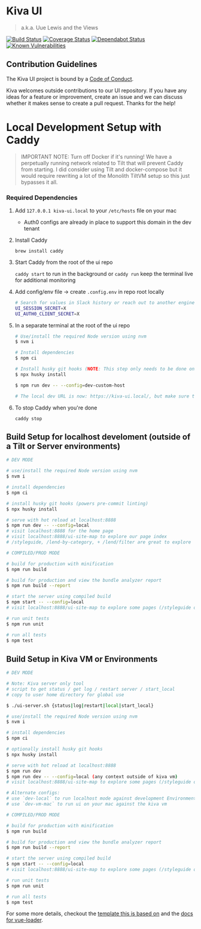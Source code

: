# Kiva UI

> a.k.a. Uue Lewis and the Views

[![Build Status](https://github.com/kiva/ui/workflows/Ui%20Tests/badge.svg?branch=main)](https://github.com/kiva/ui/actions)
[![Coverage Status](https://coveralls.io/repos/github/kiva/ui/badge.svg?branch=main)](https://coveralls.io/github/kiva/ui?branch=main)
[![Dependabot Status](https://api.dependabot.com/badges/status?host=github&repo=kiva/ui)](https://dependabot.com)
[![Known Vulnerabilities](https://snyk.io/test/github/kiva/ui/badge.svg)](https://snyk.io/test/github/kiva/ui)

## Contribution Guidelines
The Kiva UI project is bound by a [Code of Conduct](code_of_conduct.md).

Kiva welcomes outside contributions to our UI repository. If you have any ideas for a feature or improvement, create an issue and we can discuss whether it makes sense to create a pull request. Thanks for the help!

# Local Development Setup with Caddy

> IMPORTANT NOTE: Turn off Docker if it's running! We have a perpetually running network related to Tilt that will prevent Caddy from starting. I did consider using Tilt and docker-compose but it would require rewriting a lot of the Monolith TiltVM setup so this just bypasses it all.

### Required Dependencies

1. Add `127.0.0.1 kiva-ui.local` to your `/etc/hosts` file on your mac
	- Auth0 configs are already in place to support this domain in the dev tenant

2. Install Caddy

	 `brew install caddy`

3. Start Caddy from the root of the ui repo

	`caddy start` to run in the background or `caddy run` keep the terminal live for additional monitoring

4. Add config/env file -> create `.config.env` in repo root locally
	```bash
	# Search for values in Slack history or reach out to another engineer
	UI_SESSION_SECRET=X
	UI_AUTH0_CLIENT_SECRET=X
	```

5. In a separate terminal at the root of the ui repo
	``` bash
	# Use/install the required Node version using nvm
	$ nvm i

	# Install dependencies
	$ npm ci

	# Install husky git hooks (NOTE: This step only needs to be done once on first setup and powers pre-commit linting)
	$ npx husky install

	$ npm run dev -- --config=dev-custom-host

	# The local dev URL is now: https://kiva-ui.local/, but make sure to access a page actually run by UI, for example https://kiva-ui.local/lend-by-category/women

	```

5. To stop Caddy when you're done

	`caddy stop`


## Build Setup for localhost develoment (outside of a Tilt or Server environments)

``` bash
# DEV MODE

# use/install the required Node version using nvm
$ nvm i

# install dependencies
$ npm ci

# install husky git hooks (powers pre-commit linting)
$ npx husky install

# serve with hot reload at localhost:8888
$ npm run dev -- --config=local
# visit localhost:8888 for the home page
# visit localhost:8888/ui-site-map to explore our page index
# /styleguide, /lend-by-category, + /lend/filter are great to explore

# COMPILED/PROD MODE

# build for production with minification
$ npm run build

# build for production and view the bundle analyzer report
$ npm run build --report

# start the server using compiled build
$ npm start -- --config=local
# visit localhost:8888/ui-site-map to explore some pages (/styleguide or /lend-by-category may be of interest)

# run unit tests
$ npm run unit

# run all tests
$ npm test
```

## Build Setup in Kiva VM or Environments

``` bash
# DEV MODE

# Note: Kiva server only tool
# script to get status / get log / restart server / start_local
# copy to user home directory for global use

$ ./ui-server.sh {status|log|restart|local|start_local}

# use/install the required Node version using nvm
$ nvm i

# install dependencies
$ npm ci

# optionally install husky git hooks
$ npx husky install

# serve with hot reload at localhost:8888
$ npm run dev
$ npm run dev -- --config=local (any context outside of kiva vm)
# visit localhost:8888/ui-site-map to explore some pages (/styleguide or /lend-by-category may be of interest)

# Alternate configs:
# use `dev-local` to run localhost mode against development Environments
# use `dev-vm-mac` to run ui on your mac against the kiva vm

# COMPILED/PROD MODE

# build for production with minification
$ npm run build

# build for production and view the bundle analyzer report
$ npm run build --report

# start the server using compiled build
$ npm start -- --config=local
# visit localhost:8888/ui-site-map to explore some pages (/styleguide or /lend-by-category may be of interest)

# run unit tests
$ npm run unit

# run all tests
$ npm test
```

For some more details, checkout the [template this is based on](http://vuejs-templates.github.io/webpack/) and the [docs for vue-loader](http://vuejs.github.io/vue-loader).
